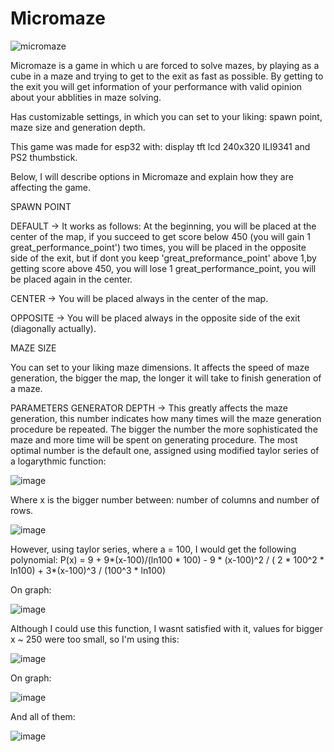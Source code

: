 # Micromaze

![micromaze](https://user-images.githubusercontent.com/105538405/189667758-9ec85738-0a25-4835-8db1-6b99c14963fe.png)


Micromaze is a game in which u are forced to solve mazes, by playing as a cube in a maze and trying to get to the exit as fast as possible.
By getting to the exit you will get information of your performance with valid opinion about your abblities in maze solving.

Has customizable settings, in which you can set to your liking: spawn point, maze size and generation depth.

This game was made for esp32 with: display tft lcd 240x320 ILI9341 and PS2 thumbstick.



Below, I will describe options in Micromaze and explain how they are affecting the game.


SPAWN POINT

  DEFAULT -> It works as follows: At the beginning, you will be placed at the center of the map, if you succeed to get score below 450 (you will gain 1 
  great_performance_point') two times, you will be placed in the opposite side of the exit, but if dont you keep 'great_preformance_point' above 1,by getting score
  above 450, you will lose 1 great_performance_point, you will be placed again in the center.

  CENTER -> You will be placed always in the center of the map.

  OPPOSITE -> You will be placed always in the opposite side of the exit (diagonally actually).

MAZE SIZE

  You can set to your liking maze dimensions. It affects the speed of maze generation, the bigger the map, the longer it will take to finish generation of a maze.

PARAMETERS
  GENERATOR DEPTH -> This greatly affects the maze generation, this number indicates how many times will the maze generation procedure be repeated.
  The bigger the number the more sophisticated the maze and more time will be spent on generating procedure. The most optimal number is the default one, assigned using modified taylor series of a logarythmic function: 
  
  
  ![image](https://user-images.githubusercontent.com/105538405/190658950-d399c8dc-df59-4530-bccc-2e2e7b96efbb.png)
  
  
  Where x is the bigger number between: number of columns and number of rows.
  
  
  
  ![image](https://user-images.githubusercontent.com/105538405/190659111-94b4fb3e-7254-401b-92ee-514f6b58bcfd.png)


  However, using taylor series, where a = 100, I would get the following polynomial: 
  P(x) = 9 + 9*(x-100)/(ln100 * 100) - 9 * (x-100)^2 / ( 2 * 100^2 * ln100) + 3*(x-100)^3 / (100^3 * ln100) 
  
  On graph:
  
  
  ![image](https://user-images.githubusercontent.com/105538405/190664773-e8e02698-20de-472d-8840-d8c0dcfd3c01.png)
  
  
  
  
  Although I could use this function, I wasnt satisfied with it, values for bigger x ~ 250 were too small, so I'm using this:
  
  ![image](https://user-images.githubusercontent.com/105538405/190665627-63aee9c8-dac5-4451-81ef-0a903d6f1326.png)




  On graph:
  
  ![image](https://user-images.githubusercontent.com/105538405/190666137-8eae0c2e-4ffe-4b70-9834-b5e2a07bb681.png)


  And all of them:
  
  ![image](https://user-images.githubusercontent.com/105538405/190666261-1e0fdb5d-e24d-4744-83c3-ba0a7ded40b6.png)






